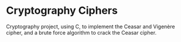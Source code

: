 # Cryptography Ciphers

Cryptography project, using C, to implement the Ceasar and Vigenère cipher, and a brute force algorithm to crack the Ceasar cipher.
 
